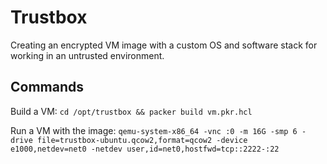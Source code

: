 # Trustbox

Creating an encrypted VM image with a custom OS and software stack for working in an untrusted environment.

## Commands

Build a VM: `cd /opt/trustbox && packer build vm.pkr.hcl`

Run a VM with the image: `qemu-system-x86_64 -vnc :0 -m 16G -smp 6 -drive file=trustbox-ubuntu.qcow2,format=qcow2 -device e1000,netdev=net0 -netdev user,id=net0,hostfwd=tcp::2222-:22`
